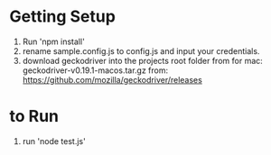 # Getting Setup
1) Run 'npm install'
2) rename sample.config.js to config.js and input your credentials.
3) download geckodriver into the projects root folder from
for mac: geckodriver-v0.19.1-macos.tar.gz
from: https://github.com/mozilla/geckodriver/releases


# to Run
1) run 'node test.js'

